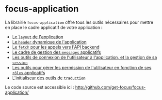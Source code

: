 # focus-application

La librairie `focus-application` offre tous les outils nécessaires pour mettre en place le cadre applicatif de votre application :

* [Le `layout` de l'application](layout.md)
* [Le `header` dynamique de l'application](header.md)
* [Le `fetch` pour les appels vers l'API backend](fetch.md)
* [Le cadre de gestion des `messages` applicatifs](messages.md)
* [Les outils de connexion de l'utilisateur à l'application, et la gestion de sa `session`](session.md)
* [Les outils pour gérer les permission de l'utilisateur en fonction de ses `rôles` applicatifs](role.md)
* [L'initialiseur des outils de `traduction`](traduction.md)

Le code source est accessible ici : http://github.com/get-focus/focus-application/
